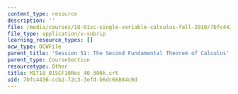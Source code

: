 ```yaml
---
content_type: resource
description: ''
file: /media/courses/18-01sc-single-variable-calculus-fall-2010/7bfc4436ccb272c33efdb6dc66884c0d_MIT18_01SCF10Rec_40_300k.srt
file_type: application/x-subrip
learning_resource_types: []
ocw_type: OCWFile
parent_title: 'Session 51: The Second Fundamental Theorem of Calculus'
parent_type: CourseSection
resourcetype: Other
title: MIT18_01SCF10Rec_40_300k.srt
uid: 7bfc4436-ccb2-72c3-3efd-b6dc66884c0d
---
```

